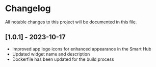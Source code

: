 # Changelog

All notable changes to this project will be documented in this file.

## [1.0.1] - 2023-10-17

- Improved app logo icons for enhanced appearance in the Smart Hub
- Updated widget name and description
- Dockerfile has been updated for the build process
